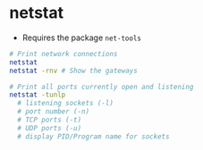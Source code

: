 # netstat

- Requires the package `net-tools`

```bash
# Print network connections
netstat
netstat -rnv # Show the gateways

# Print all ports currently open and listening
netstat -tunlp
  # listening sockets (-l)
  # port number (-n)
  # TCP ports (-t)
  # UDP ports (-u)
  # display PID/Program name for sockets


```
